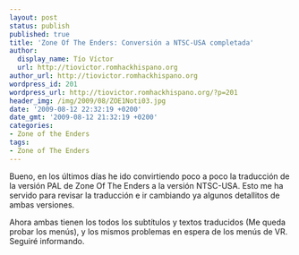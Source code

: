 ```yaml
---
layout: post
status: publish
published: true
title: 'Zone Of The Enders: Conversión a NTSC-USA completada'
author:
  display_name: Tío Víctor
  url: http://tiovictor.romhackhispano.org
author_url: http://tiovictor.romhackhispano.org
wordpress_id: 201
wordpress_url: http://tiovictor.romhackhispano.org/?p=201
header_img: /img/2009/08/ZOE1Noti03.jpg
date: '2009-08-12 22:32:19 +0200'
date_gmt: '2009-08-12 21:32:19 +0200'
categories:
- Zone of the Enders
tags:
- Zone of The Enders
---
```

Bueno, en los últimos días he ido convirtiendo poco a poco la traducción de la versión PAL de Zone Of The Enders a la versión NTSC-USA. Esto me ha servido para revisar la traducción e ir cambiando ya algunos detallitos de ambas versiones.

Ahora ambas tienen los todos los subtítulos y textos traducidos (Me queda probar los menús), y los mismos problemas en espera de los menús de VR. Seguiré informando.